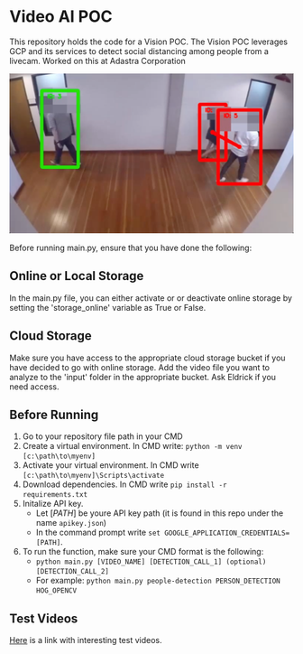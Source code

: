 # Video AI POC
 
This repository holds the code for a Vision POC. The Vision POC leverages GCP and its services to detect social distancing among people from a livecam. Worked on this at Adastra Corporation

![A detection from this app](https://github.com/Eldrick19/video-ai-poc/blob/d7c3e03c1789729bb5bf468117f934407bc5b96e/artifacts/img/detection.png)

Before running main.py, ensure that you have done the following:

## Online or Local Storage
In the main.py file, you can either activate or or deactivate online storage by setting the 'storage_online' variable as True or False.

## Cloud Storage
Make sure you have access to the appropriate cloud storage bucket if you have decided to go with online storage. 
Add the video file you want to analyze to the 'input' folder in the appropriate bucket.
Ask Eldrick if you need access.

## Before Running
1. Go to your repository file path in your CMD
2. Create a virtual environment. In CMD write: `python -m venv [c:\path\to\myenv]`
3. Activate your virtual environment. In CMD write `[c:\path\to\myenv]\Scripts\activate`
4. Download dependencies. In CMD write `pip install -r requirements.txt`
5. Initalize API key.
    - Let [_PATH_] be youre API key path (it is found in this repo under the name `apikey.json`)
    - In the command prompt write `set GOOGLE_APPLICATION_CREDENTIALS=[PATH]`.
6. To run the function, make sure your CMD format is the following: 
    - `python main.py [VIDEO_NAME] [DETECTION_CALL_1] (optional)[DETECTION_CALL_2]`
     - For example: `python main.py people-detection PERSON_DETECTION HOG_OPENCV`
	
## Test Videos
[Here](https://software.intel.com/content/www/us/en/develop/articles/overview-of-sample-videos-created-for-inference.html) is a link with interesting test videos.

